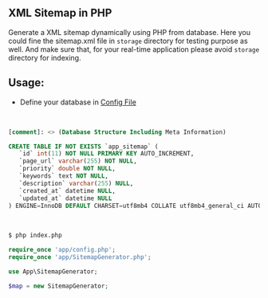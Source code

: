 ## XML Sitemap in PHP

Generate a XML sitemap dynamically using PHP from database. Here you could fine the sitemap.xml file in `storage` directory for testing purpose as well. And make sure that, for your real-time application please avoid `storage` directory for indexing.


## Usage:

- Define your database in [Config File](app/config.php)

<br>

```sql
[comment]: <> (Database Structure Including Meta Information)

CREATE TABLE IF NOT EXISTS `app_sitemap` (
   `id` int(11) NOT NULL PRIMARY KEY AUTO_INCREMENT,
   `page_url` varchar(255) NOT NULL,
   `priority` double NOT NULL,
   `keywords` text NOT NULL,
   `description` varchar(255) NULL,
   `created_at` datetime NULL,
   `updated_at` datetime NULL
) ENGINE=InnoDB DEFAULT CHARSET=utf8mb4 COLLATE utf8mb4_general_ci AUTO_INCREMENT=1;
```
<br>

```bash
$ php index.php
```

```php
require_once 'app/config.php';
require_once 'app/SitemapGenerator.php';

use App\SitemapGenerator;

$map = new SitemapGenerator;
```